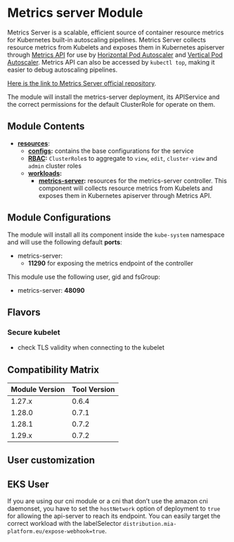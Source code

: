 # Metrics server Module

Metrics Server is a scalable, efficient source of container resource metrics for Kubernetes built-in autoscaling pipelines.
Metrics Server collects resource metrics from Kubelets and exposes them in Kubernetes apiserver through [Metrics API]
for use by [Horizontal Pod Autoscaler] and [Vertical Pod Autoscaler]. Metrics API can also be accessed by `kubectl top`,
making it easier to debug autoscaling pipelines.

[Here is the link to Metrics Server official repository].

The module will install the metrics-server deployment, its APIService and the correct permissions for the default
ClusterRole for operate on them.

## Module Contents

- **[resources](./base/resources)**:
  - **[configs](./base/resources/configs):** contains the base configurations for the service
  - **[RBAC](./base/resources/rbac):** `ClusterRole`s to aggregate to `view`, `edit`, `cluster-view` and `admin`
			cluster roles
  - **[workloads](./base/resources/workloads):**
    - **[metrics-server](./base/resources/workloads/metrics-server):** resources for the metrics-server controller. This
			component will collects resource metrics from Kubelets and exposes them in Kubernetes apiserver through Metrics
			API.

## Module Configurations

The module will install all its component inside the `kube-system` namespace and will use the following
default **ports**:

- metrics-server:
  - **11290** for exposing the metrics endpoint of the controller

This module use the following user, gid and fsGroup:

- metrics-server: **48090**

## Flavors

### Secure kubelet

- check TLS validity when connecting to the kubelet

## Compatibility Matrix

| Module Version | Tool Version   |
|----------------|----------------|
| 1.27.x         | 0.6.4          |
| 1.28.0         | 0.7.1          |
| 1.28.1         | 0.7.2          |
| 1.29.x         | 0.7.2          |

## User customization

## EKS User

If you are using our cni module or a cni that don’t use the amazon cni daemonset, you have to set the `hostNetwork`
option of deployment to `true` for allowing the api-server to reach its endpoint. You can easily target the correct
workload with the labelSelector `distribution.mia-platform.eu/expose-webhook=true`.

[Here is the link to Metrics Server official repository]: https://github.com/kubernetes-sigs/metrics-server
	"Metrics Server GitHub Repository"
[Metrics API]: https://github.com/kubernetes/metrics
[Horizontal Pod Autoscaler]: https://kubernetes.io/docs/tasks/run-application/horizontal-pod-autoscale/
[Vertical Pod Autoscaler]: https://github.com/kubernetes/autoscaler/tree/master/vertical-pod-autoscaler/
